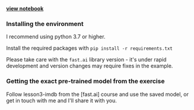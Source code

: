 **[view notebook](explaining_predictions_awdlstm.ipynb)**

### Installing the environment

I recommend using python 3.7 or higher.

Install the required packages with `pip install -r requirements.txt`

Please take care with the `fast.ai` library version - it's under rapid development and version changes may require fixes in the example.

### Getting the exact pre-trained model from the exercise

Follow lesson3-imdb from the [fast.ai] course and use the saved model, or get in touch with me and I'll share it with you.